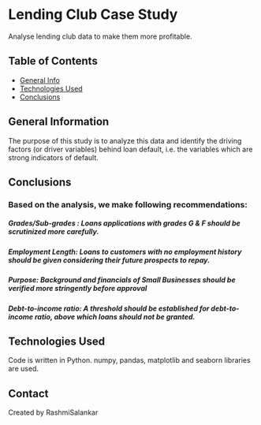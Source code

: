 # Lending Club Case Study
Analyse lending club data to make them more profitable.

## Table of Contents
* [General Info](#general-information)
* [Technologies Used](#technologies-used)
* [Conclusions](#conclusions)

## General Information
The purpose of this study is to analyze this data and identify the driving factors (or driver variables) behind loan default, i.e. the variables which are strong indicators of default.


## Conclusions
### Based on the analysis, we make following recommendations:
##### Grades/Sub-grades : Loans applications with grades G & F should be scrutinized more carefully.
##### Employment Length: Loans to customers with no employment history should be given considering their future prospects to repay.
##### Purpose: Background and financials of Small Businesses should be verified more stringently before approval
##### Debt-to-income ratio: A threshold should be established for debt-to-income ratio, above which loans should not be granted.


## Technologies Used
Code is written in Python.
numpy, pandas, matplotlib and seaborn libraries are used.

## Contact
Created by RashmiSalankar
